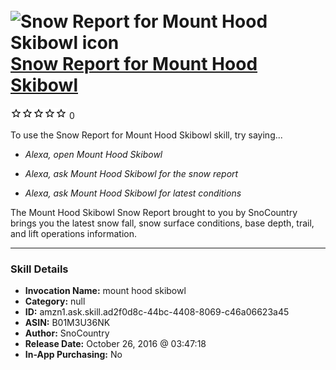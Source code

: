 # &nbsp;<img src="skill_icon" alt="Snow Report for Mount Hood Skibowl icon" width="36"> [Snow Report for Mount Hood Skibowl](http://alexa.amazon.com/#skills/amzn1.ask.skill.ad2f0d8c-44bc-4408-8069-c46a06623a45)
![0 stars](../../images/ic_star_border_black_18dp_1x.png)![0 stars](../../images/ic_star_border_black_18dp_1x.png)![0 stars](../../images/ic_star_border_black_18dp_1x.png)![0 stars](../../images/ic_star_border_black_18dp_1x.png)![0 stars](../../images/ic_star_border_black_18dp_1x.png) 0

To use the Snow Report for Mount Hood Skibowl skill, try saying...

* *Alexa, open Mount Hood Skibowl*

* *Alexa, ask Mount Hood Skibowl for the snow report*

* *Alexa, ask Mount Hood Skibowl for latest conditions*

The Mount Hood Skibowl Snow Report brought to you by SnoCountry brings you the latest snow fall, snow surface conditions,  base depth, trail, and lift operations information.

***

### Skill Details

* **Invocation Name:** mount hood skibowl
* **Category:** null
* **ID:** amzn1.ask.skill.ad2f0d8c-44bc-4408-8069-c46a06623a45
* **ASIN:** B01M3U36NK
* **Author:** SnoCountry
* **Release Date:** October 26, 2016 @ 03:47:18
* **In-App Purchasing:** No
